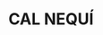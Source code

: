 ---
layout: patrimoni-details
title:  "CAL NEQUÍ"
collections: ["patrimoni-arquitectonic", "bcil-previstos-cbp"]
coordinates:
  - group1:
        - [1.459939865645802, 42.355219714613796]
        - [1.460099818038002, 42.355260822807317]
        - [1.460171477435055, 42.355116587438054]
        - [1.460035899832627, 42.355079405454667]
        - [1.460029659009185, 42.35509309038936]
        - [1.460005560344202, 42.355086508110595]
        - [1.459939865645802, 42.355219714613796]
---